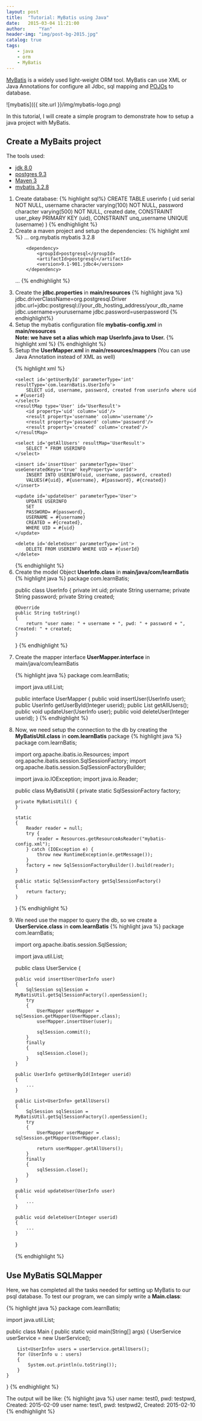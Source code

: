```yaml
---
layout: post
title:  "Tutorial: MyBatis using Java"
date:   2015-03-04 11:21:00
author:     "Yan"
header-img: "img/post-bg-2015.jpg"
catalog: true
tags:
    - java
    - orm
    - MyBatis
---
```


[MyBatis](https://mybatis.github.io/mybatis-3/) is a widely used light-weight ORM tool. MyBatis can use XML or Java Annotations for configure all Jdbc, sql mapping and [POJOs](http://en.wikipedia.org/wiki/Plain_Old_Java_Object) to database.

![mybatis]({{ site.url }}/img/mybatis-logo.png)

In this tutorial, I will create a simple program to demonstrate how to setup a java project with MyBatis.


## Create a MyBaits project

The tools used:

- [jdk 8.0](http://www.oracle.com/technetwork/java/javase/downloads/jdk8-downloads-2133151.html)
- [postgres 9.3](http://www.postgresql.org/download/)
- [Maven 3](http://maven.apache.org/download.cgi)
- [mybatis 3.2.8](https://mybatis.github.io/mybatis-3/)

<ol>
<li> Create database:
{% highlight sql%}
CREATE TABLE userinfo
(
  uid serial NOT NULL,
  username character varying(100) NOT NULL,
  password character varying(500) NOT NULL,
  created date,
  CONSTRAINT user_pkey PRIMARY KEY (uid),
  CONSTRAINT unq_username UNIQUE (username)
)
{% endhighlight %}
</li>
<li>
Create a maven project and setup the dependencies:
{% highlight xml %}
...
 	<dependency>
            <groupId>org.mybatis</groupId>
            <artifactId>mybatis</artifactId>
            <version>3.2.8</version>
        </dependency>

        <dependency>
            <groupId>postgresql</groupId>
            <artifactId>postgresql</artifactId>
            <version>9.1-901.jdbc4</version>
        </dependency>
...
{% endhighlight %}
</li>
<li>
Create the <b>jdbc.properties</b> in <b>main/resources</b>
{% highlight java %}
jdbc.driverClassName=org.postgresql.Driver
jdbc.url=jdbc:postgresql://your_db_hosting_address/your_db_name
jdbc.username=yourusername
jdbc.password=userpassword
{% endhighlight%}
</li>

<li>
Setup the mybatis configuration file <b>mybatis-config.xml</b> in <b>main/resources</b><br/>
<b>Note: we have set a alias which map UserInfo.java to User.</b>
{% highlight xml %}
<?xml version='1.0' encoding='UTF-8' ?>
<!DOCTYPE configuration
        PUBLIC '-//mybatis.org//DTD Config 3.0//EN'
        'http://mybatis.org/dtd/mybatis-3-config.dtd'>
<configuration>
    <properties resource='jdbc.properties'/>
    <typeAliases>
        <typeAlias type='com.learnBatis.UserInfo' alias='User'></typeAlias>
    </typeAliases>
    <environments default='development'>
        <environment id='development'>
            <transactionManager type='JDBC'/>
            <dataSource type='POOLED'>
                <property name='driver' value='${jdbc.driverClassName}'/>
                <property name='url' value='${jdbc.url}'/>
                <property name='username' value='${jdbc.username}'/>
                <property name='password' value='${jdbc.password}'/>
            </dataSource>
        </environment>
    </environments>
    <mappers>
        <mapper resource='mappers/UserMapper.xml'/>
    </mappers>
</configuration>
{% endhighlight %}
</li>


<li>
Setup the <b>UserMapper.xml</b> in <b>main/resources/mappers</b> (You can use Java Annotation instead of XML as well)

{% highlight xml %}
<?xml version='1.0' encoding='UTF-8' ?>
<!DOCTYPE mapper PUBLIC '-//mybatis.org//DTD Mapper 3.0//EN'
        'http://mybatis.org/dtd/mybatis-3-mapper.dtd'>

<mapper namespace='com.learnBatis.UserMapper'>

    <select id='getUserById' parameterType='int' resultType='com.learnBatis.UserInfo'>
        SELECT uid, username, password, created from userinfo where uid = #{userid}
    </select>
    <resultMap type='User' id='UserResult'>
        <id property='uid' column='uid'/>
        <result property='username' column='username'/>
        <result property='password' column='password'/>
        <result property='created' column='created'/>
    </resultMap>

    <select id='getAllUsers' resultMap='UserResult'>
        SELECT * FROM USERINFO
    </select>

    <insert id='insertUser' parameterType='User' useGeneratedKeys='true' keyProperty='userId'>
        INSERT INTO USERINFO(uid, username, password, created)
        VALUES(#{uid}, #{username}, #{password}, #{created})
    </insert>

    <update id='updateUser' parameterType='User'>
        UPDATE USERINFO
        SET
        PASSWORD= #{password},
        USERNAME = #{username}
        CREATED = #{created},
        WHERE UID = #{uid}
    </update>

    <delete id='deleteUser' parameterType='int'>
        DELETE FROM USERINFO WHERE UID = #{userId}
    </delete>

</mapper>
{% endhighlight %}
</li>

<li> 
Create the model Object <b>UserInfo.class</b> in <b>main/java/com/learnBatis</b>
{% highlight java %}
package com.learnBatis;

public class UserInfo
{
    private int uid;
    private String username;
    private String password;
    private String created;

    @Override
    public String toString()
    {
        return "user name: " + username + ", pwd: " + password + ", Created: " + created;
    }
}
{% endhighlight %}
</li>

<li>
Create the mapper interface <b>UserMapper.interface</b> in main/java/com/learnBatis

{% highlight java %}
package com.learnBatis;

import java.util.List;

public interface UserMapper
{
    public void insertUser(UserInfo user);
    public UserInfo getUserById(Integer userid);
    public List<UserInfo> getAllUsers();
    public void updateUser(UserInfo user);
    public void deleteUser(Integer userid);
}
{% endhighlight %}
</li>

<li>
Now, we need setup the connection to the db by creating the <b>MyBatisUtil.class</b> in <b>com.learnBatis</b> package 	
{% highlight java %}
package com.learnBatis;

import org.apache.ibatis.io.Resources;
import org.apache.ibatis.session.SqlSessionFactory;
import org.apache.ibatis.session.SqlSessionFactoryBuilder;

import java.io.IOException;
import java.io.Reader;

public class MyBatisUtil
{
    private static SqlSessionFactory factory;

    private MyBatisUtil() {
    }

    static
    {
        Reader reader = null;
        try {
            reader = Resources.getResourceAsReader("mybatis-config.xml");
        } catch (IOException e) {
            throw new RuntimeException(e.getMessage());
        }
        factory = new SqlSessionFactoryBuilder().build(reader);
    }

    public static SqlSessionFactory getSqlSessionFactory()
    {
        return factory;
    }

}
{% endhighlight %}
</li>
<li>
We need use the mapper to query the db, so we create a <b>UserService.class</b> in <b>com.learnBatis</b>
{% highlight java %}
package com.learnBatis;

import org.apache.ibatis.session.SqlSession;

import java.util.List;

public class UserService
{

    public void insertUser(UserInfo user)
    {
        SqlSession sqlSession = MyBatisUtil.getSqlSessionFactory().openSession();
        try
        {
            UserMapper userMapper = sqlSession.getMapper(UserMapper.class);
            userMapper.insertUser(user);

            sqlSession.commit();
        }
        finally
        {
            sqlSession.close();
        }
    }

    public UserInfo getUserById(Integer userid)
    {
    	...
    }

    public List<UserInfo> getAllUsers()
    {
        SqlSession sqlSession = MyBatisUtil.getSqlSessionFactory().openSession();
        try
        {
            UserMapper userMapper = sqlSession.getMapper(UserMapper.class);

            return userMapper.getAllUsers();
        }
        finally
        {
            sqlSession.close();
        }
    }

    public void updateUser(UserInfo user)
    {
    	...
    }

    public void deleteUser(Integer userid)
    {
    	...
    }
}

{% endhighlight %}
</li>
</ol>


## Use MyBatis SQLMapper

Here, we has completed all the tasks needed for setting up MyBatis to our psql database. To test our program, we can simply write a <b>Main.class</b>:

{% highlight java %}
package com.learnBatis;

import java.util.List;

public class Main
{
    public static void main(String[] args)
    {
        UserService userService = new UserService();

        List<UserInfo> users = userService.getAllUsers();
        for (UserInfo u : users)
        {
            System.out.println(u.toString());
        }
    }
}
{% endhighlight %}

The output will be like: 
{% highlight java %}
user name: test0, pwd: testpwd, Created: 2015-02-09
user name: test1, pwd: testpwd2, Created: 2015-02-10
{% endhighlight %}
